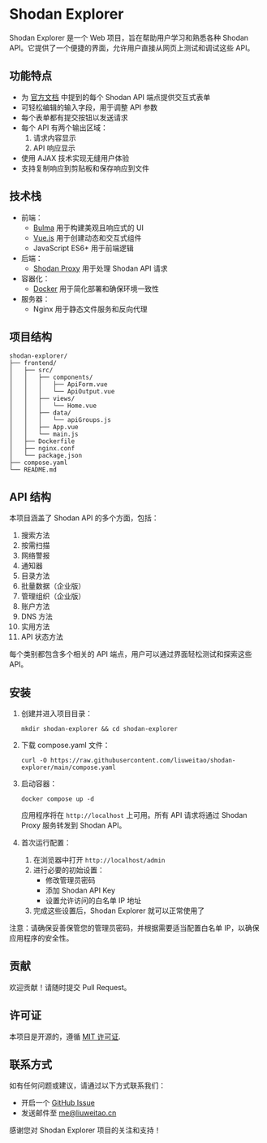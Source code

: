 # Shodan Explorer

Shodan Explorer 是一个 Web 项目，旨在帮助用户学习和熟悉各种 Shodan API。它提供了一个便捷的界面，允许用户直接从网页上测试和调试这些 API。

## 功能特点

- 为 [官方文档](https://developer.shodan.io/api) 中提到的每个 Shodan API 端点提供交互式表单
- 可轻松编辑的输入字段，用于调整 API 参数
- 每个表单都有提交按钮以发送请求
- 每个 API 有两个输出区域：
  1. 请求内容显示
  2. API 响应显示
- 使用 AJAX 技术实现无缝用户体验
- 支持复制响应到剪贴板和保存响应到文件

## 技术栈

- 前端：
  - [Bulma](https://bulma.io/) 用于构建美观且响应式的 UI
  - [Vue.js](https://vuejs.org/) 用于创建动态和交互式组件
  - JavaScript ES6+ 用于前端逻辑
- 后端：
  - [Shodan Proxy](https://github.com/liuweitao/shodan-proxy) 用于处理 Shodan API 请求
- 容器化：
  - [Docker](https://www.docker.com/) 用于简化部署和确保环境一致性
- 服务器：
  - Nginx 用于静态文件服务和反向代理

## 项目结构

```
shodan-explorer/
├── frontend/
│   ├── src/
│   │   ├── components/
│   │   │   ├── ApiForm.vue
│   │   │   └── ApiOutput.vue
│   │   ├── views/
│   │   │   └── Home.vue
│   │   ├── data/
│   │   │   └── apiGroups.js
│   │   ├── App.vue
│   │   └── main.js
│   ├── Dockerfile
│   ├── nginx.conf
│   └── package.json
├── compose.yaml
└── README.md
```

## API 结构

本项目涵盖了 Shodan API 的多个方面，包括：

1. 搜索方法
2. 按需扫描
3. 网络警报
4. 通知器
5. 目录方法
6. 批量数据（企业版）
7. 管理组织（企业版）
8. 账户方法
9. DNS 方法
10. 实用方法
11. API 状态方法

每个类别都包含多个相关的 API 端点，用户可以通过界面轻松测试和探索这些 API。

## 安装

1. 创建并进入项目目录： 
   ```
   mkdir shodan-explorer && cd shodan-explorer
   ```

2. 下载 compose.yaml 文件：
   ```
   curl -O https://raw.githubusercontent.com/liuweitao/shodan-explorer/main/compose.yaml
   ```

3. 启动容器：
   ```
   docker compose up -d
   ```

   应用程序将在 `http://localhost` 上可用。所有 API 请求将通过 Shodan Proxy 服务转发到 Shodan API。

4. 首次运行配置：
   1. 在浏览器中打开 `http://localhost/admin`
   2. 进行必要的初始设置：
      - 修改管理员密码
      - 添加 Shodan API Key
      - 设置允许访问的白名单 IP 地址
   3. 完成这些设置后，Shodan Explorer 就可以正常使用了

注意：请确保妥善保管您的管理员密码，并根据需要适当配置白名单 IP，以确保应用程序的安全性。

## 贡献

欢迎贡献！请随时提交 Pull Request。

## 许可证

本项目是开源的，遵循 [MIT 许可证](LICENSE).

## 联系方式

如有任何问题或建议，请通过以下方式联系我们：

- 开启一个 [GitHub Issue](https://github.com/liuweitao/shodan-explorer/issues)
- 发送邮件至 [me@liuweitao.cn](mailto:me@liuweitao.cn)

感谢您对 Shodan Explorer 项目的关注和支持！